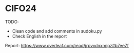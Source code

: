 # CIFO24

TODO:
- Clean code and add comments in sudoku.py
- Check English in the report

Report: https://www.overleaf.com/read/jrpvvdnxmjpz#b7ee7f
 
